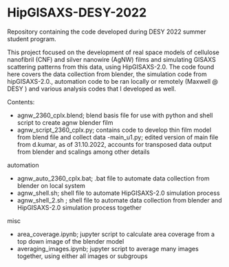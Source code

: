 # HipGISAXS-DESY-2022
Repository containing the code developed during DESY 2022 summer student program.

This project focused on the development of real space models of cellulose nanofibril (CNF) and silver nanowire (AgNW) films and simulating GISAXS scattering patterns from this data, using HipGISAXS-2.0. The code found here covers the data collection from blender, the simulation code from hipGISAXS-2.0., automation code to be ran locally or remotely (Maxwell @ DESY ) and various analysis codes that I developed as well. 

Contents:
- agnw_2360_cplx.blend; blend basis file for use with python and shell script to create agnw blender film
- agnw_script_2360_cplx.py; contains code to develop thin film model from blend file and collect data
-main_u1.py; edited version of main file from d.kumar, as of 31.10.2022, accounts for transposed data output from blender and scalings among other details

automation
- agnw_auto_2360_cplx.bat; .bat file to automate data collection from blender on local system
- agnw_shell.sh; shell file to automate HipGISAXS-2.0 simulation process
- agnw_shell_2.sh ; shell file to automate data collection from blender and HipGISAXS-2.0 simulation process together

misc
- area_coverage.ipynb; jupyter script to calculate area coverage from a top down image of the blender model
- averaging_images.ipynb; jupyter script to average many images together, using either all images or subgroups


